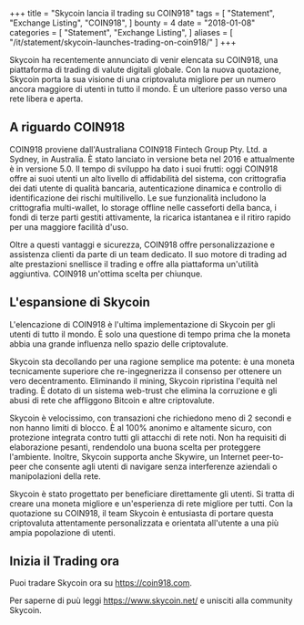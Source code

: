 +++
title = "Skycoin lancia il trading su COIN918"
tags = [
    "Statement",
    "Exchange Listing",
    "COIN918",
]
bounty = 4
date = "2018-01-08"
categories = [
    "Statement",
    "Exchange Listing",
]
aliases = [
	"/it/statement/skycoin-launches-trading-on-coin918/"
]
+++

Skycoin ha recentemente annunciato di venir elencata su COIN918, una piattaforma di trading di valute digitali globale. Con la nuova quotazione, Skycoin porta la sua visione di una criptovaluta migliore per un numero ancora maggiore di utenti in tutto il mondo. È un ulteriore passo verso una rete libera e aperta.

## A riguardo COIN918

COIN918 proviene dall'Australiana COIN918 Fintech Group Pty. Ltd. a Sydney, in Australia. È stato lanciato in versione beta nel 2016 e attualmente è in versione 5.0. Il tempo di sviluppo ha dato i suoi frutti: oggi COIN918 offre ai suoi utenti un alto livello di affidabilità del sistema, con crittografia dei dati utente di qualità bancaria, autenticazione dinamica e controllo di identificazione dei rischi multilivello. Le sue funzionalità includono la crittografia multi-wallet, lo storage offline nelle casseforti della banca, i fondi di terze parti gestiti attivamente, la ricarica istantanea e il ritiro rapido per una maggiore facilità d'uso.

Oltre a questi vantaggi e sicurezza, COIN918 offre personalizzazione e assistenza clienti da parte di un team dedicato. Il suo motore di trading ad alte prestazioni snellisce il trading e offre alla piattaforma un'utilità aggiuntiva. COIN918 un'ottima scelta per chiunque.
## L'espansione di Skycoin

L'elencazione di COIN918 è l'ultima implementazione di Skycoin per gli utenti di tutto il mondo. È solo una questione di tempo prima che la moneta abbia una grande influenza nello spazio delle criptovalute.

Skycoin sta decollando per una ragione semplice ma potente: è una moneta tecnicamente superiore che re-ingegnerizza il consenso per ottenere un vero decentramento. Eliminando il mining, Skycoin ripristina l'equità nel trading. È dotato di un sistema web-trust che elimina la corruzione e gli abusi di rete che affliggono Bitcoin e altre criptovalute.

Skycoin è velocissimo, con transazioni che richiedono meno di 2 secondi e non hanno limiti di blocco. È al 100% anonimo e altamente sicuro, con protezione integrata contro tutti gli attacchi di rete noti. Non ha requisiti di elaborazione pesanti, rendendolo una buona scelta per proteggere l'ambiente. Inoltre, Skycoin supporta anche Skywire, un Internet peer-to-peer che consente agli utenti di navigare senza interferenze aziendali o manipolazioni della rete.

Skycoin è stato progettato per beneficiare direttamente gli utenti. Si tratta di creare una moneta migliore e un'esperienza di rete migliore per tutti. Con la quotazione su COIN918, il team Skycoin è entusiasta di portare questa criptovaluta attentamente personalizzata e orientata all'utente a una più ampia popolazione di utenti.


## Inizia il Trading ora

Puoi tradare Skycoin ora su https://coin918.com.

Per saperne di puù leggi https://www.skycoin.net/ e unisciti alla community Skycoin.


